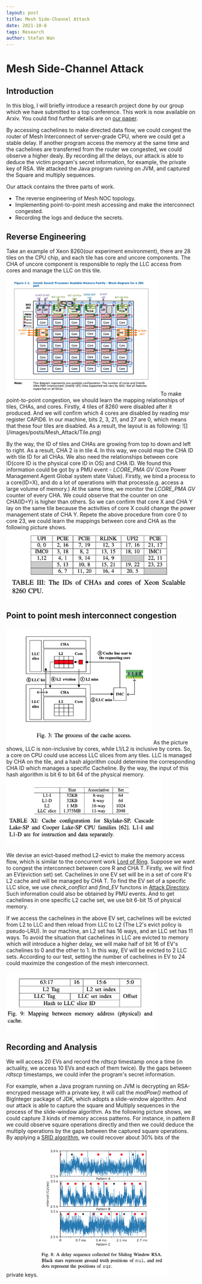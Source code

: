 ```yaml
---
layout: post
title: Mesh Side-Channel Attack
date: 2021-10-8
tags: Research
author: Stefan Wan
---
```


# Mesh Side-Channel Attack
## Introduction
In this blog, I will briefly introduce a research project done by our group which we have submitted to a top conference. This work is now available on Arxiv. You could find further details are on [our paper](https://arxiv.org/abs/2103.04533).

By accessing cachelines to make directed data flow, we could congest the router of Mesh Interconnect of server-grade CPU, where we could get a stable delay. If another program access the memory at the same time and the cachelines are transferred from the router we congested, we could observe a higher dealy. By recording all the delays, our attack is able to deduce the victim program's secret information, for example, the private key of RSA. We attacked the Java program running on JVM, and captured the Square and multiply sequences.

Our attack contains the three parts of work.
+ The reverse engineering of Mesh NOC topology. 
+ Implementing point-to-point mesh accessing and make the interconnect congested.
+ Recording the logs and deduce the secrets.

## Reverse Engineering 
Take an example of Xeon 8260(our experiment environment), there are 28 tiles on the CPU chip, and each tile has core and uncore components. The CHA of uncore component is responsible to reply the LLC access from cores and manage the LLC on this tile.
<!-- ![](/images/posts/Mesh_Attack/Xeon_layout.png) -->
<img src="/images/posts/Mesh_Attack/Xeon_layout.png" style="zoom:80%" />
To make point-to-point congestion, we should learn the mapping relationships of tiles, CHAs, and cores. 
Firstly, 4 tiles of 8260 were disabled after it produced. And we will confirm which 4 cores are disabled by reading msr register CAPID6. In our machine, bits 2, 3, 21, and 27 are 0, which means that these four tiles are disabled.  As a result, the layout is as following: 
![](/images/posts/Mesh_Attack/Tile.png)

By the way, the ID of tiles and CHAs are growing from top to down and left to right. As a result, CHA 2 is in tile 4. In this way, we could map the CHA ID with tile ID for all CHAs. 
We also need the relationships between core ID(core ID is the physical core ID in OS) and CHA ID. We found this information could be got by a PMU event - *LCORE_PMA GV* (Core Power Management Agent Global system state Value). Firstly, we bind a process to a core(ID=X), and do a lot of operations with that process(e.g. access a large volume of memory.) At the same time, we monitor the *LCORE_PMA GV* counter of every CHA. We could observe that the counter on one CHA(ID=Y) is higher than others. So we can confirm that core X and CHA Y lay on the same tile because the activities of core X could change the power management state of CHA Y. Repete the above procedure from core 0 to core 23, we could learn the mappings between core and CHA as the following picture shows.
![](/images/posts/Mesh_Attack/CHA_CORE.png)

## Point to point mesh interconnect congestion
<!-- ![](/images/posts/Mesh_Attack/Cache_access.png) -->
<img src="/images/posts/Mesh_Attack/Cache_access.png" style="zoom:60%" />
As the picture shows, LLC is non-inclusive by cores, while L1/L2 is inclusive by cores. So, a core on CPU could use access LLC slices from any tiles. LLC is managed by CHA on the tile, and a hash algorithm could determine the corresponding CHA ID which manages a specific Cacheline. By the way, the input of this hash algorithm is bit 6 to bit 64 of the physical memory.
<img src="/images/posts/Mesh_Attack/Associative.png" style="zoom:60%" />
<!-- ![](/images/posts/Mesh_Attack/Associative.png) -->

We devise an evict-based method L2-evict to make the memory access flow, which is similar to the concurrent work [Lord of Ring](https://arxiv.org/abs/2103.03443). Suppose we want to congest the interconnect between core R and CHA T. Firstly, we will find an EV(eviction set) set. Cachelines in one EV set will be in a set of core R's L2 cache and will be managed by CHA T. To find the EV set of a specific LLC slice, we use *check_conflict* and *find_EV* functons in [Attack Directory](https://ieeexplore.ieee.org/stamp/stamp.jsp?tp=&arnumber=8835325&tag=1). Such information could also be obtained by PMU events. And to get cachelines in one specific L2 cache set, we use bit 6-bit 15 of physical memory. 

If we access the cachelines in the above EV set, cachelines will be evicted from L2 to LLC and then reload from LLC to L2 (The L2's evict policy is pseudo-LRU). In our machine, an L2 set has 16 ways, and an LLC set has 11 ways. To avoid the situation that cachelines in LLC are evicted to memory which will introduce a higher delay, we will make half of bit 16 of EV's cachelines to 0 and the other to 1. In this way, EV will be evicted to 2 LLC sets. According to our test, setting the number of cachelines in EV to 24 could maximize the congestion of the mesh interconnect.

<img src="/images/posts/Mesh_Attack/Mapping.png" style="zoom:60%" />
<!-- ![](/images/posts/Mesh_Attack/Mapping.png) -->

## Recording and Analysis
We will access 20 EVs and record the *rdtscp* timestamp once a time (in actuality, we access 10 EVs and each of them twice). By the gaps between *rdtscp* timestamps, we could infer the program's secret information.

For example, when a Java program running on JVM is decrypting an RSA-encryped message with a private key, it will call the *modPow()* method of BigInteger package of JDK, which adopts a slide-window algorithm. And our attack is able to capture the square and Multiply sequences in the process of the slide-window algorithm. As the following picture shows, we could capture 3 kinds of memory access patterns. For instance, in pattern *B* we could observe square operations directly and then we could deduce the multiply operations by the gaps between the captured square operations. By applying a [SRID algorithm](https://eprint.iacr.org/2017/627.pdf), we could recover about 30% bits of the private keys.
<img src="/images/posts/Mesh_Attack/Pattern.png" style="zoom:60%" />
<!-- ![](/images/posts/Mesh_Attack/Pattern.png) -->